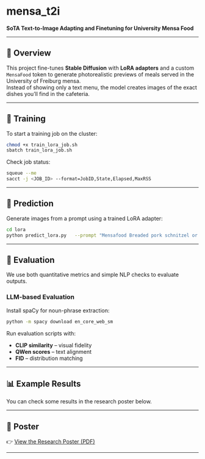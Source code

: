 # mensa_t2i
**SoTA Text-to-Image Adapting and Finetuning for University Mensa Food**  

---

## 📖 Overview
This project fine-tunes **Stable Diffusion** with **LoRA adapters** and a custom `MensaFood` token to generate photorealistic previews of meals served in the University of Freiburg mensa.  
Instead of showing only a text menu, the model creates images of the exact dishes you’ll find in the cafeteria.  

---

## 🚀 Training
To start a training job on the cluster:  

```bash
chmod +x train_lora_job.sh
sbatch train_lora_job.sh
```

Check job status:  
```bash
squeue --me
sacct -j <JOB_ID> --format=JobID,State,Elapsed,MaxRSS
```

---

## 🔮 Prediction
Generate images from a prompt using a trained LoRA adapter:  

```bash
cd lora
python predict_lora.py   --prompt "Mensafood Breaded pork schnitzel or vegetable schnitzel, roast gravy, and French fries"   --num_images 2   --height 512   --width 512   --lora_weights_dir ./lora-adapters-forth-train/checkpoint-30000
```

---

## 📏 Evaluation
We use both quantitative metrics and simple NLP checks to evaluate outputs.  

### LLM-based Evaluation
Install spaCy for noun-phrase extraction:  
```bash
python -m spacy download en_core_web_sm
```

Run evaluation scripts with:
- **CLIP similarity** – visual fidelity  
- **QWen scores** – text alignment  
- **FID** – distribution matching  

---

## 📊 Example Results

You can check some results in the research poster below.

---

## 📄 Poster
👉 [View the Research Poster (PDF)](./poster.pdf)  

---
